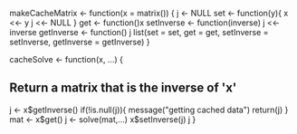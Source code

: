makeCacheMatrix <- function(x = matrix()) {
  j <- NULL
  set <- function(y){
    x <<- y
    j <<- NULL
  }
  get <- function()x
  setInverse <- function(inverse) j <<- inverse
  getInverse <- function() j 
  list(set = set, get = get, 
       setInverse = setInverse, 
       getInverse = getInverse)
}
 

cacheSolve <- function(x, ...) {
  ## Return a matrix that is the inverse of 'x'
  j <- x$getInverse()
  if(!is.null(j)){
    message("getting cached data")
    return(j)
  }
  mat <- x$get()
  j <- solve(mat,...)
  x$setInverse(j)
  j
}
